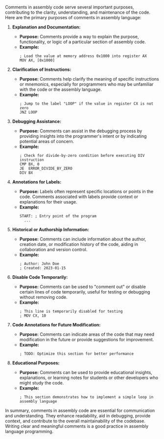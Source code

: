Comments in assembly code serve several important purposes, contributing to the clarity, understanding, and maintenance of the code. Here are the primary purposes of comments in assembly language:

1. **Explanation and Documentation:**
   - **Purpose:** Comments provide a way to explain the purpose, functionality, or logic of a particular section of assembly code.
   - **Example:**
     ```assembly
     ; Load the value at memory address 0x1000 into register AX
     MOV AX, [0x1000]
     ```

2. **Clarification of Instructions:**
   - **Purpose:** Comments help clarify the meaning of specific instructions or mnemonics, especially for programmers who may be unfamiliar with the code or the assembly language.
   - **Example:**
     ```assembly
     ; Jump to the label "LOOP" if the value in register CX is not zero
     JNZ LOOP
     ```

3. **Debugging Assistance:**
   - **Purpose:** Comments can assist in the debugging process by providing insights into the programmer's intent or by indicating potential areas of concern.
   - **Example:**
     ```assembly
     ; Check for divide-by-zero condition before executing DIV instruction
     CMP BX, 0
     JE  ERROR_DIVIDE_BY_ZERO
     DIV BX
     ```

4. **Annotations for Labels:**
   - **Purpose:** Labels often represent specific locations or points in the code. Comments associated with labels provide context or explanations for their usage.
   - **Example:**
     ```assembly
     START: ; Entry point of the program
       ...
     ```

5. **Historical or Authorship Information:**
   - **Purpose:** Comments can include information about the author, creation date, or modification history of the code, aiding in collaboration and version control.
   - **Example:**
     ```assembly
     ; Author: John Doe
     ; Created: 2023-01-15
     ```

6. **Disable Code Temporarily:**
   - **Purpose:** Comments can be used to "comment out" or disable certain lines of code temporarily, useful for testing or debugging without removing code.
   - **Example:**
     ```assembly
     ; This line is temporarily disabled for testing
     ; MOV CX, 10
     ```

7. **Code Annotations for Future Modification:**
   - **Purpose:** Comments can indicate areas of the code that may need modification in the future or provide suggestions for improvement.
   - **Example:**
     ```assembly
     ; TODO: Optimize this section for better performance
     ```

8. **Educational Purposes:**
   - **Purpose:** Comments can be used to provide educational insights, explanations, or learning notes for students or other developers who might study the code.
   - **Example:**
     ```assembly
     ; This section demonstrates how to implement a simple loop in assembly language
     ```

In summary, comments in assembly code are essential for communication and understanding. They enhance readability, aid in debugging, provide context, and contribute to the overall maintainability of the codebase. Writing clear and meaningful comments is a good practice in assembly language programming.
